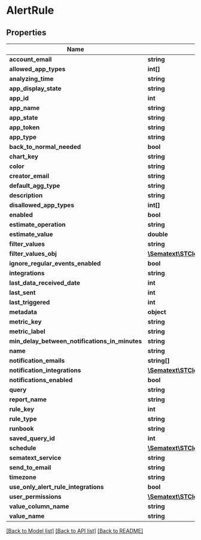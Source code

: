 # AlertRule

## Properties
| Name                                           | Type                                                                                        | Description | Notes      |
| ---------------------------------------------- | ------------------------------------------------------------------------------------------- | ----------- | ---------- |
| **account_email**                              | **string**                                                                                  |             | [optional] |
| **allowed_app_types**                          | **int[]**                                                                                   |             | [optional] |
| **analyzing_time**                             | **string**                                                                                  |             | [optional] |
| **app_display_state**                          | **string**                                                                                  |             | [optional] |
| **app_id**                                     | **int**                                                                                     |             | [optional] |
| **app_name**                                   | **string**                                                                                  |             | [optional] |
| **app_state**                                  | **string**                                                                                  |             | [optional] |
| **app_token**                                  | **string**                                                                                  |             | [optional] |
| **app_type**                                   | **string**                                                                                  |             | [optional] |
| **back_to_normal_needed**                      | **bool**                                                                                    |             | [optional] |
| **chart_key**                                  | **string**                                                                                  |             | [optional] |
| **color**                                      | **string**                                                                                  |             | [optional] |
| **creator_email**                              | **string**                                                                                  |             | [optional] |
| **default_agg_type**                           | **string**                                                                                  |             | [optional] |
| **description**                                | **string**                                                                                  |             | [optional] |
| **disallowed_app_types**                       | **int[]**                                                                                   |             | [optional] |
| **enabled**                                    | **bool**                                                                                    |             | [optional] |
| **estimate_operation**                         | **string**                                                                                  |             | [optional] |
| **estimate_value**                             | **double**                                                                                  |             | [optional] |
| **filter_values**                              | **string**                                                                                  |             | [optional] |
| **filter_values_obj**                          | [**\Sematext\STCloud\Model\FilterValue[]**](FilterValue.md)                                 |             | [optional] |
| **ignore_regular_events_enabled**              | **bool**                                                                                    |             | [optional] |
| **integrations**                               | **string**                                                                                  |             | [optional] |
| **last_data_received_date**                    | **int**                                                                                     |             | [optional] |
| **last_sent**                                  | **int**                                                                                     |             | [optional] |
| **last_triggered**                             | **int**                                                                                     |             | [optional] |
| **metadata**                                   | **object**                                                                                  |             | [optional] |
| **metric_key**                                 | **string**                                                                                  |             | [optional] |
| **metric_label**                               | **string**                                                                                  |             | [optional] |
| **min_delay_between_notifications_in_minutes** | **string**                                                                                  |             | [optional] |
| **name**                                       | **string**                                                                                  |             | [optional] |
| **notification_emails**                        | **string[]**                                                                                |             | [optional] |
| **notification_integrations**                  | [**\Sematext\STCloud\Model\NotificationIntegration[]**](NotificationIntegration.md)         |             | [optional] |
| **notifications_enabled**                      | **bool**                                                                                    |             | [optional] |
| **query**                                      | **string**                                                                                  |             | [optional] |
| **report_name**                                | **string**                                                                                  |             | [optional] |
| **rule_key**                                   | **int**                                                                                     |             | [optional] |
| **rule_type**                                  | **string**                                                                                  |             | [optional] |
| **runbook**                                    | **string**                                                                                  |             | [optional] |
| **saved_query_id**                             | **int**                                                                                     |             | [optional] |
| **schedule**                                   | [**\Sematext\STCloud\Model\AlertRuleScheduleWeekdayDto[]**](AlertRuleScheduleWeekdayDto.md) |             | [optional] |
| **sematext_service**                           | **string**                                                                                  |             | [optional] |
| **send_to_email**                              | **string**                                                                                  |             | [optional] |
| **timezone**                                   | **string**                                                                                  |             | [optional] |
| **use_only_alert_rule_integrations**           | **bool**                                                                                    |             | [optional] |
| **user_permissions**                           | [**\Sematext\STCloud\Model\UserPermissions**](UserPermissions.md)                           |             | [optional] |
| **value_column_name**                          | **string**                                                                                  |             | [optional] |
| **value_name**                                 | **string**                                                                                  |             | [optional] |

[[Back to Model list]](../../README.md#documentation-for-models) [[Back to API list]](../../README.md#documentation-for-api-endpoints) [[Back to README]](../../README.md)
